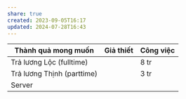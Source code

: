 ```yaml
---
share: true
created: 2023-09-05T16:17
updated: 2024-07-28T16:43
---
```

| Thành quả mong muốn        | Giả thiết | Công việc |
| -------------------------- | --------- | --------- |
| Trả lương Lộc (fulltime)   |           | 8 tr      |
| Trả lương Thịnh (parttime) |           | 3 tr      |
| Server                     |           |           |
